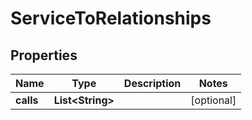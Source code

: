 

# ServiceToRelationships


## Properties

| Name | Type | Description | Notes |
|------------ | ------------- | ------------- | -------------|
|**calls** | **List&lt;String&gt;** |  |  [optional] |



